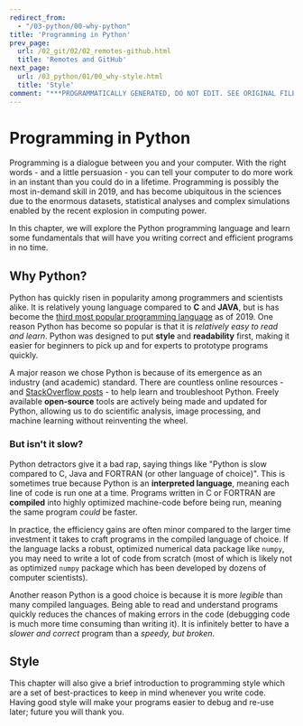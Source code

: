 ```yaml
---
redirect_from:
  - "/03-python/00-why-python"
title: 'Programming in Python'
prev_page:
  url: /02_git/02/02_remotes-github.html
  title: 'Remotes and GitHub'
next_page:
  url: /03_python/01/00_why-style.html
  title: 'Style'
comment: "***PROGRAMMATICALLY GENERATED, DO NOT EDIT. SEE ORIGINAL FILES IN /content***"
---
```

# Programming in Python

Programming is a dialogue between you and your computer. With the right words - and a little persuasion - you can tell your computer to do more work in an instant than you could do in a lifetime. Programming is possibly the most in-demand skill in 2019, and has become ubiquitous in the sciences due to the enormous datasets, statistical analyses and complex simulations enabled by the recent explosion in computing power. 

In this chapter, we will explore the Python programming language and learn some fundamentals that will have you writing correct and efficient programs in no time.

## Why Python?

Python has quickly risen in popularity among programmers and scientists alike. It is relatively young language compared to **C** and **JAVA**, but is has become the [third most popular programming language](https://www.tiobe.com/tiobe-index/) as of 2019. One reason Python has become so popular is that it is *relatively easy to read and learn*. Python was designed to put **style** and **readability** first, making it easier for beginners to pick up and for experts to prototype programs quickly.

A major reason we chose Python is because of its emergence as an industry (and academic) standard. There are countless online resources - and [StackOverflow posts](https://stackoverflow.blog/2017/09/06/incredible-growth-python/) - to help learn and troubleshoot Python. Freely available **open-source** tools are actively being made and updated for Python, allowing us to do scientific analysis, image processing, and machine learning without reinventing the wheel.

### But isn't it slow?

Python detractors give it a bad rap, saying things like "Python is slow compared to C, Java and FORTRAN (or other language of choice)". This is sometimes true because Python is an **interpreted language**, meaning each line of code is run one at a time. Programs written in C or FORTRAN are **compiled** into highly optimized machine-code before being run, meaning the same program *could* be faster.

In practice, the efficiency gains are often minor compared to the larger time investment it takes to craft programs in the compiled language of choice. If the language lacks a robust, optimized numerical data package like `numpy`, you may need to write a lot of code from scratch (most of which is likely not as optimized `numpy` package which has been developed by dozens of computer scientists).  

Another reason Python is a good choice is because it is more *legible* than many compiled languages. Being able to read and understand programs quickly reduces the chances of making errors in the code (debugging code is much more time consuming than writing it). It is infinitely better to have a *slower and correct* program than a *speedy, but broken*.

## Style

This chapter will also give a brief introduction to programming style which are a set of best-practices to keep in mind whenever you write code. Having good style will make your programs easier to debug and re-use later; future you will thank you.
